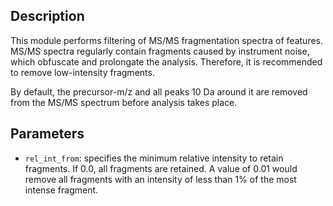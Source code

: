 ## Description

This module performs filtering of MS/MS fragmentation spectra of features. MS/MS spectra regularly contain fragments caused by instrument noise, which obfuscate and prolongate the analysis. Therefore, it is recommended to remove low-intensity fragments.

By default, the precursor-m/z and all peaks 10 Da around it are removed from the MS/MS spectrum before analysis takes place.

## Parameters

- `rel_int_from`: specifies the minimum relative intensity to retain fragments. If 0.0, all fragments are retained. A value of 0.01 would remove all fragments with an intensity of less than 1% of the most intense fragment.
